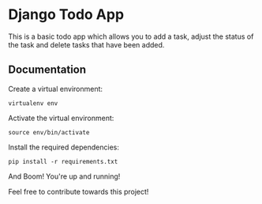 
# Django Todo App

This is a basic todo app which allows you to add a task, adjust the status of the task and delete tasks that have been added.



## Documentation

Create a virtual environment:
```
virtualenv env
```
Activate the virtual environment:
```
source env/bin/activate
```
Install the required dependencies:
```
pip install -r requirements.txt
```
And Boom! You're up and running!

Feel free to contribute towards this project!